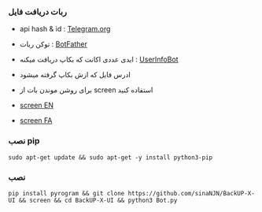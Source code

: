 ### ربات دریافت فایل
  - api hash & id : [Telegram.org](http://my.telegram.org)
 - توکن ربات : [BotFather](http://t.me/botfather)
 - ایدی عددی اکانت که بکاپ دریافت میکنه : [UserInfoBot](https://t.me/userinfobot)
 - ادرس فایل که ازش بکاپ گرفته میشود

- برای روشن موندن بات از screen استفاده کنید
- [screen EN](https://linuxize.com/post/how-to-use-linux-screen) 
- [screen FA](https://webnology.ir/linux-screen-command)


### نصب pip
    sudo apt-get update && sudo apt-get -y install python3-pip 
### نصب
    pip install pyrogram && git clone https://github.com/sinaNJN/BackUP-X-UI && screen && cd BackUP-X-UI && python3 Bot.py
